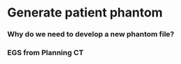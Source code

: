 # Generate patient phantom 

### Why do we need to develop a new phantom file? 

### EGS from Planning CT
